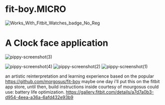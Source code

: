 # fit-boy.MICRO
![Works_With_Fitbit_Watches_badge_No_Reg](https://user-images.githubusercontent.com/13801315/152666723-7b1f2c0e-7516-4906-ad69-ab23b92c9baf.png)

# A Clock face application

![pippy-screenshot(3)](https://user-images.githubusercontent.com/13801315/152893135-b652d75d-0aab-474e-ad81-0dd2dcb3261b.png)

![pippy-screenshot(4)](https://user-images.githubusercontent.com/13801315/152893139-228f3b00-e7f7-457a-abb7-9424a5459f62.png)
![pippy-screenshot(2)](https://user-images.githubusercontent.com/13801315/152893154-f42238dc-7da5-42d5-b539-f6caef5fbc49.png)
![pippy-screenshot(1)](https://user-images.githubusercontent.com/13801315/152893178-0f874da4-1521-4200-b594-0590c205bfc2.png)


an artistic reinterpretation and learning experience based on the popular https://github.com/morgosus/fit-boy 
maybe one day i'll put this on the fitbit app store, until then, build instructions inside courtesy of mourgosus 
could use:
battery life optimization.
https://gallery.fitbit.com/details/a7d7a0b3-d954-4eea-a36a-6afd432e93b9
